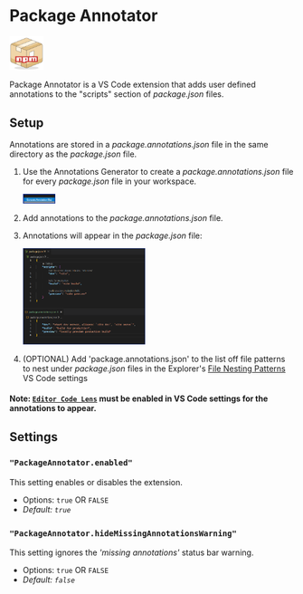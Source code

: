 # Package Annotator

<img src="images/logo.png" alt="Package Annotator logo" width="12%" />

Package Annotator is a VS Code extension that adds user defined annotations to the "scripts" section of *package.json* files.

## Setup
Annotations are stored in a *package.annotations.json* file in the same directory as the *package.json* file.
1. Use the Annotations Generator to create a *package.annotations.json* file for every *package.json* file in your workspace.

   <img src="images/generate.png" alt="Package Annotator logo" width="12%" />

2. Add annotations to the *package.annotations.json* file.
3. Annotations will appear in the *package.json* file:

	<img src="images/screenshot.png" alt="sample annotation screenshot" width="45%"/>

4. (OPTIONAL) Add 'package.annotations.json' to the list off file patterns to nest under *package.json* files in the Explorer's [File Nesting Patterns](vscode://settings/explorer.fileNesting.patterns) VS Code settings

#### **Note: [`Editor Code Lens`](vscode://settings/editor.codeLens) must be enabled in VS Code settings for the annotations to appear.**


## Settings

### `"PackageAnnotator.enabled"`
This setting enables or disables the extension.
* Options: `true` OR `FALSE`
* _Default: `true`_

### `"PackageAnnotator.hideMissingAnnotationsWarning"`
This setting ignores the *'missing annotations'* status bar warning.
* Options: `true` OR `FALSE`
* _Default: `false`_